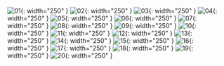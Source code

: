 ![01](static/mip-01.png){: width="250" }
![02](static/mip-02.png){: width="250" }
![03](static/mip-03.png){: width="250" }
![04](static/mip-04.png){: width="250" }
![05](static/mip-05.png){: width="250" }
![06](static/mip-06.png){: width="250" }
![07](static/mip-07.png){: width="250" }
![08](static/mip-08.png){: width="250" }
![09](static/mip-09.png){: width="250" }
![10](static/mip-10.png){: width="250" }
![11](static/mip-11.png){: width="250" }
![12](static/mip-12.png){: width="250" }
![13](static/mip-13.png){: width="250" }
![14](static/mip-14.png){: width="250" }
![15](static/mip-15.png){: width="250" }
![16](static/mip-16.png){: width="250" }
![17](static/mip-17.png){: width="250" }
![18](static/mip-18.png){: width="250" }
![19](static/mip-19.png){: width="250" }
![20](static/mip-20.png){: width="250" }
